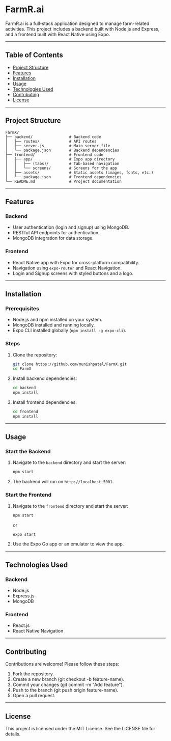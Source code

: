 # FarmR.ai

FarmR.ai is a full-stack application designed to manage farm-related activities. This project includes a backend built with Node.js and Express, and a frontend built with React Native using Expo.

---

## Table of Contents

- [Project Structure](#project-structure)
- [Features](#features)
- [Installation](#installation)
- [Usage](#usage)
- [Technologies Used](#technologies-used)
- [Contributing](#contributing)
- [License](#license)

---

## Project Structure
```
FarmX/
├── backend/                # Backend code
│   ├── routes/             # API routes
│   ├── server.js           # Main server file
│   └── package.json        # Backend dependencies
├── frontend/               # Frontend code
│   ├── app/                # Expo app directory
│   │   ├── (tabs)/         # Tab-based navigation
│   │   └── screens/        # Screens for the app
│   ├── assets/             # Static assets (images, fonts, etc.)
│   └── package.json        # Frontend dependencies
└── README.md               # Project documentation
```
---

## Features

### Backend
- User authentication (login and signup) using MongoDB.
- RESTful API endpoints for authentication.
- MongoDB integration for data storage.

### Frontend
- React Native app with Expo for cross-platform compatibility.
- Navigation using `expo-router` and React Navigation.
- Login and Signup screens with styled buttons and a logo.

---

## Installation

### Prerequisites
- Node.js and npm installed on your system.
- MongoDB installed and running locally.
- Expo CLI installed globally (`npm install -g expo-cli`).

### Steps
1. Clone the repository:
   ```bash
   git clone https://github.com/munishpatel/FarmX.git
   cd FarmX
   ```
2. Install backend dependencies:
   ```bash
   cd backend
   npm install
   ```
3. Install frontend dependencies:
   ```bash
   cd frontend
   npm install
   ```
---

## Usage

### Start the Backend
1. Navigate to the `backend` directory and start the server:
   ```bash
   npm start
   ```
2. The backend will run on `http://localhost:5001`.

### Start the Frontend
1. Navigate to the `frontend` directory and start the server:
   ```bash
   npm start
   ```
   or
   ```bash
   expo start
   ```
2. Use the Expo Go app or an emulator to view the app.

---

## Technologies Used
### Backend
- Node.js
- Express.js
- MongoDB

### Frontend
- React.js
- React Native Navigation

---

## Contributing
Contributions are welcome! Please follow these steps:

1. Fork the repository.
2. Create a new branch (git checkout -b feature-name).
3. Commit your changes (git commit -m "Add feature").
4. Push to the branch (git push origin feature-name).
5. Open a pull request.
   
---

## License
This project is licensed under the MIT License. See the LICENSE file for details.

   
